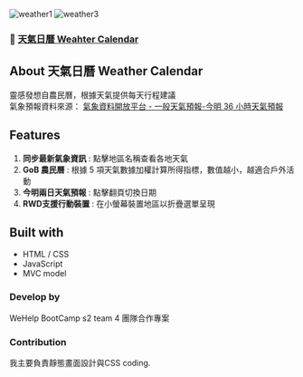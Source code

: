![weather1](https://user-images.githubusercontent.com/95632624/173239922-a1b6d87b-8cbb-4ab3-83a1-85320e7dd632.gif)
![weather3](https://user-images.githubusercontent.com/95632624/173241036-6519a9ae-e9a6-4038-9bff-13b04df036a0.gif)

### 🚀 [天氣日曆 Weahter Calendar](https://hsini65018.github.io/Team_4/)


## About 天氣日曆 Weather Calendar
靈感發想自農民曆，根據天氣提供每天行程建議  
氣象預報資料來源： [氣象資料開放平台 - 一般天氣預報-今明 36 小時天氣預報](opendata.cwb.gov.tw/api)  

## Features
1. **同步最新氣象資訊** : 點擊地區名稱查看各地天氣
2. **GoB 農民曆** : 根據 5 項天氣數據加權計算所得指標，數值越小，越適合戶外活動
3. **今明兩日天氣預報** : 點擊翻頁切換日期
4. **RWD支援行動裝置** : 在小螢幕裝置地區以折疊選單呈現

## Built with
* HTML / CSS
* JavaScript
* MVC model

### Develop by
WeHelp BootCamp s2 team 4 
團隊合作專案

### Contribution
我主要負責靜態畫面設計與CSS coding.

